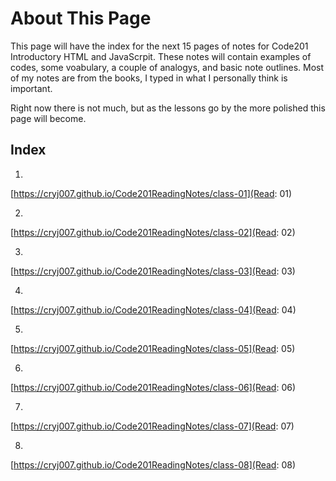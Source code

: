 # About This Page

This page will have the index for the next 15 pages of notes for Code201 Introductory HTML and JavaScrpit. These notes will contain examples of codes, some voabulary, a couple of analogys, and basic note outlines. Most of my notes are from the books, I typed in what I personally think is important.

Right now there is not much, but as the lessons go by the more polished this page will become.

## Index
1.
[https://cryj007.github.io/Code201ReadingNotes/class-01](Read: 01)

2.
[https://cryj007.github.io/Code201ReadingNotes/class-02](Read: 02)

3.
[https://cryj007.github.io/Code201ReadingNotes/class-03](Read: 03)

4.
[https://cryj007.github.io/Code201ReadingNotes/class-04](Read: 04)

5.
[https://cryj007.github.io/Code201ReadingNotes/class-05](Read: 05)

6.
[https://cryj007.github.io/Code201ReadingNotes/class-06](Read: 06)

7.
[https://cryj007.github.io/Code201ReadingNotes/class-07](Read: 07)

8.
[https://cryj007.github.io/Code201ReadingNotes/class-08](Read: 08)

